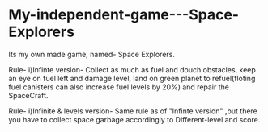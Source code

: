 # My-independent-game---Space-Explorers
Its my own made game, named- Space Explorers.

Rule- i)Infinte version- Collect as much as fuel and douch obstacles, keep an eye on fuel left and damage level, land on green planet to refuel(floting fuel canisters can also increase fuel levels by 20%) and repair the SpaceCraft.

Rule- i)Infinite & levels version- Same rule as of "Infinte version" ,but there you have to collect space garbage accordingly to Different-level and score.
